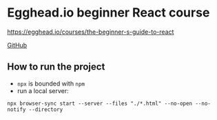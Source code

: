 # Egghead.io beginner React course

https://egghead.io/courses/the-beginner-s-guide-to-react

[GitHub](https://github.com/kentcdodds/beginners-guide-to-react/tree/egghead)

## How to run the project

- `npx` is bounded with `npm`
- run a local server:

```shell
npx browser-sync start --server --files "./*.html" --no-open --no-notify --directory
```
